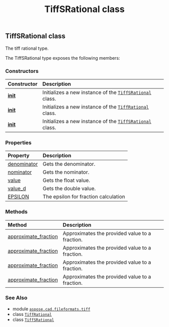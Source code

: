 ﻿---
title: TiffSRational class
second_title: Aspose.CAD for Python via .NET API References
description: 
type: docs
weight: 40
url: /aspose.cad.fileformats.tiff/tiffsrational/
is_root: false
---

## TiffSRational class

The tiff rational type.



The TiffSRational type exposes the following members:

### Constructors
| Constructor | Description |
| :- | :- |
| [__init__](/cad/python-net/aspose.cad.fileformats.tiff/tiffsrational/__init__/#) | Initializes a new instance of the [`TiffSRational`](/cad/python-net/aspose.cad.fileformats.tiff/tiffsrational) class. |
| [__init__](/cad/python-net/aspose.cad.fileformats.tiff/tiffsrational/__init__/#int) | Initializes a new instance of the [`TiffRational`](/cad/python-net/aspose.cad.fileformats.tiff/tiffrational) class. |
| [__init__](/cad/python-net/aspose.cad.fileformats.tiff/tiffsrational/__init__/#int-int) | Initializes a new instance of the [`TiffSRational`](/cad/python-net/aspose.cad.fileformats.tiff/tiffsrational) class. |


### Properties
| Property | Description |
| :- | :- |
| [denominator](/cad/python-net/aspose.cad.fileformats.tiff/tiffsrational/denominator) | Gets the denominator. |
| [nominator](/cad/python-net/aspose.cad.fileformats.tiff/tiffsrational/nominator) | Gets the nominator. |
| [value](/cad/python-net/aspose.cad.fileformats.tiff/tiffsrational/value) | Gets the float value. |
| [value_d](/cad/python-net/aspose.cad.fileformats.tiff/tiffsrational/value_d) | Gets the double value. |
| [EPSILON](/cad/python-net/aspose.cad.fileformats.tiff/tiffsrational/epsilon) | The epsilon for fraction calculation |


### Methods
| Method | Description |
| :- | :- |
| [approximate_fraction](/cad/python-net/aspose.cad.fileformats.tiff/tiffsrational/approximate_fraction/#float-float) | Approximates the provided value to a fraction. |
| [approximate_fraction](/cad/python-net/aspose.cad.fileformats.tiff/tiffsrational/approximate_fraction/#float) | Approximates the provided value to a fraction. |
| [approximate_fraction](/cad/python-net/aspose.cad.fileformats.tiff/tiffsrational/approximate_fraction/#float-float) | Approximates the provided value to a fraction. |
| [approximate_fraction](/cad/python-net/aspose.cad.fileformats.tiff/tiffsrational/approximate_fraction/#float) | Approximates the provided value to a fraction. |



### See Also
* module [`aspose.cad.fileformats.tiff`](..)
* class [`TiffRational`](/cad/python-net/aspose.cad.fileformats.tiff/tiffrational)
* class [`TiffSRational`](/cad/python-net/aspose.cad.fileformats.tiff/tiffsrational)
